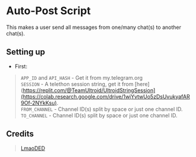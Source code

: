 # Auto-Post Script

This makes a user send all messages from one/many chat(s) to another chat(s).

## Setting up 
* First:
> `APP_ID` and `API_HASH` - Get it from my.telegram.org   
> `SESSION` - A telethon session string, get it from [here](https://replit.com/@TeamUltroid/UltroidStringSession](https://colab.research.google.com/drive/1wjYvtwUo5zDsUvukyafAR9Of-2NYkKsu).   
> `FROM_CHANNEL` - Channel ID(s) split by space or just one channel ID.   
> `TO_CHANNEL` - Channel ID(s) split by space or just one channel ID.   

## Credits  
> [LmaoDED](https://github.com/LimbuSoda)
